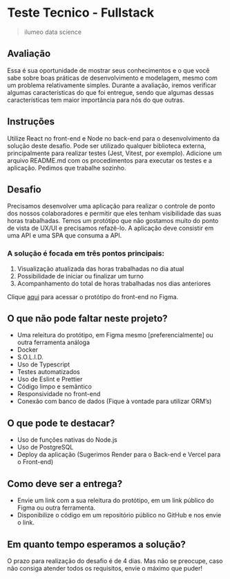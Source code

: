 # Teste Tecnico - Fullstack
> ilumeo data science

## Avaliação 
Essa é sua oportunidade de mostrar seus conhecimentos e o que você sabe sobre boas práticas de desenvolvimento e modelagem, mesmo com um problema relativamente simples. Durante a avaliação, iremos verificar algumas características do que foi entregue, sendo que algumas dessas características tem maior importância para nós do que outras.

## Instruções
Utilize React no front-end e Node no back-end para o desenvolvimento da solução deste desafio. Pode ser utilizado qualquer biblioteca externa, principalmente para realizar testes (Jest, Vitest, por exemplo). Adicione um arquivo README.md com os procedimentos para executar os testes e a aplicação. Pedimos que trabalhe sozinho.

## Desafio
Precisamos desenvolver uma aplicação para realizar o controle de ponto dos nossos colaboradores e permitir que eles tenham visibilidade das suas horas trabalhadas. Temos um protótipo que não gostamos muito do ponto de vista de UX/UI e precisamos refazê-lo. A aplicação deve consistir em uma API e uma SPA que consuma a API.

### A solução é focada em três pontos principais:
1)	Visualização atualizada das horas trabalhadas no dia atual
2)	Possibilidade de iniciar ou finalizar um turno
3)	Acompanhamento do total de horas trabalhadas nos dias anteriores

Clique [aqui](https://www.figma.com/file/fQaTM68I4Bi8YnmFzoTNFk/Ilumeo---Teste-Fullstack?node-id=0%3A1&t=Bh49PfFY5sob17t5-1) para acessar o protótipo do front-end no Figma. 


## O que não pode faltar neste projeto?
- Uma releitura do protótipo, em Figma mesmo [preferencialmente] ou outra ferramenta análoga
- Docker
- S.O.L.I.D.
- Uso de Typescript
- Testes automatizados
- Uso de Eslint e Prettier
- Código limpo e semântico
- Responsividade no front-end
- Conexão com banco de dados (Fique à vontade para utilizar ORM’s)


## O que pode te destacar?
- Uso de funções nativas do Node.js
- Uso de PostgreSQL
- Deploy da aplicação (Sugerimos Render para o Back-end e Vercel para o Front-end)

## Como deve ser a entrega?
- Envie um link com a sua releitura do protótipo, em um link público do Figma ou outra ferramenta.
- Disponibilize o código em um repositório público no GitHub e nos envie o link.

## Em quanto tempo esperamos a solução?
O prazo para realização do desafio é de 4 dias. Mas não se preocupe, caso não consiga atender todos os requisitos, envie o máximo que puder!
